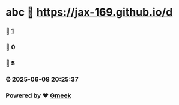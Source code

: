 # abc :link: https://jax-169.github.io/d 
### :page_facing_up: [1](https://jax-169.github.io/d/tag.html) 
### :speech_balloon: 0 
### :hibiscus: 5 
### :alarm_clock: 2025-06-08 20:25:37 
### Powered by :heart: [Gmeek](https://github.com/Meekdai/Gmeek)
